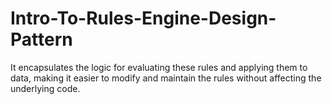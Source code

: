# Intro-To-Rules-Engine-Design-Pattern
It encapsulates the logic for evaluating these rules and applying them to data, making it easier to modify and maintain the rules without affecting the underlying code.
